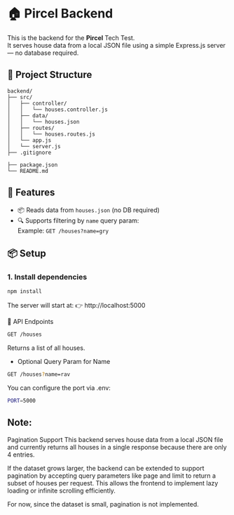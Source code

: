 # 🏠 Pircel Backend

This is the backend for the **Pircel** Tech Test. <br>
It serves house data from a local JSON file using a simple Express.js server — no database required.

## 📁 Project Structure

```plaintext
backend/
├── src/
│   ├── controller/
│   │   └── houses.controller.js
│   ├── data/
│   │   └── houses.json
│   ├── routes/
│   │   └── houses.routes.js
│   └── app.js
│   └── server.js
├── .gitignore

├── package.json
└── README.md

```

## 🚀 Features

- 📦 Reads data from `houses.json` (no DB required)
- 🔍 Supports filtering by `name` query param:  
  Example: `GET /houses?name=gry`

## 📦 Setup

### 1. Install dependencies

```bash
npm install
```

The server will start at:
👉 http://localhost:5000

📡 API Endpoints

```bash
GET /houses
```
Returns a list of all houses.

- Optional Query Param for Name

```bash
GET /houses?name=rav
```

You can configure the port via .env:

```bash
PORT=5000
```

## Note: 
Pagination Support
This backend serves house data from a local JSON file and currently returns all houses in a single response because there are only 4 entries.

If the dataset grows larger, the backend can be extended to support pagination by accepting query parameters like page and limit to return a subset of houses per request. This allows the frontend to implement lazy loading or infinite scrolling efficiently.

For now, since the dataset is small, pagination is not implemented.
